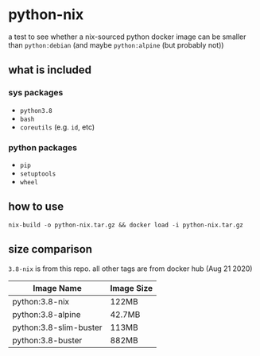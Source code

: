 # python-nix

a test to see whether a nix-sourced python docker image can be smaller than `python:debian` (and maybe `python:alpine` (but probably not))

## what is included

### sys packages

* `python3.8`
* `bash`
* `coreutils` (e.g. `id`, etc)

### python packages
* `pip`
* `setuptools`
* `wheel`

## how to use

`nix-build -o python-nix.tar.gz && docker load -i python-nix.tar.gz`

## size comparison

`3.8-nix` is from this repo.  all other tags are from docker hub (Aug 21 2020)

| Image Name | Image Size |
|------------|------------|
| python:3.8-nix | 122MB |
| python:3.8-alpine | 42.7MB |
| python:3.8-slim-buster | 113MB |
| python:3.8-buster | 882MB |
